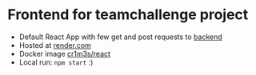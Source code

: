 # Frontend for teamchallenge project

- Default React App with few get and post requests to [backend](https://hello-world-sije.onrender.com/)
- Hosted at [render.com](https://react-x1x9.onrender.com/)
- Docker image [cr1m3s/react](https://hub.docker.com/repository/registry-1.docker.io/cr1m3s/react/general)
- Local run:
    `npm start` :)

